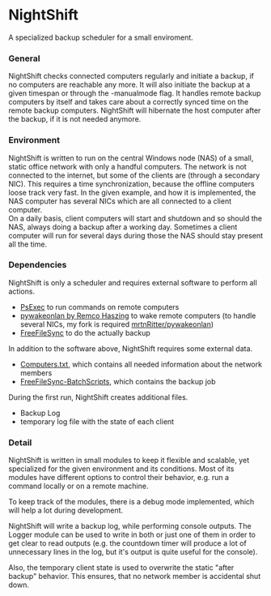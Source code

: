 # NightShift
A specialized backup scheduler for a small enviroment.

### General
NightShift checks connected computers regularly and initiate a backup, if no computers are reachable any more. It will also initiate the backup at a given timespan or through the -manualmode flag.
It handles remote backup computers by itself and takes care about a correctly synced time on the remote backup computers. NightShift will hibernate the host computer after the backup, if it is not needed anymore. 

### Environment
NightShift is written to run on the central Windows node (NAS) of a small, static office network with only a handful computers. The network is not connected to the internet, but some of the clients are (through a secondary NIC). This requires a time synchronization, because the offline computers loose track very fast. In the given example, and how it is implemented, the NAS computer has several NICs which are all connected to a client computer.  
On a daily basis, client computers will start and shutdown and so should the NAS, always doing a backup after a working day. Sometimes a client computer will run for several days during those the NAS should stay present all the time.

### Dependencies
NightShift is only a scheduler and requires external software to perform all actions. 
- [PsExec](https://docs.microsoft.com/en-us/sysinternals/downloads/psexec) to run commands on remote computers
- [pywakeonlan by Remco Haszing](https://github.com/remcohaszing/pywakeonlan) to wake remote computers (to handle several NICs, my fork is required  [mrtnRitter/pywakeonlan](https://github.com/mrtnRitter/pywakeonlan))
- [FreeFileSync](https://freefilesync.org/) to do the actually backup

In addition to the software above, NightShift requires some external data.
- [Computers.txt](/Computers.txt), which contains all needed information about the network members
- [FreeFileSync-BatchScripts](/BackupJobs), which contains the backup job

During the first run, NightShift creates additional files.
- Backup Log
- temporary log file with the state of each client

### Detail
NightShift is written in small modules to keep it flexible and scalable, yet specialized for the given environment and its conditions.
Most of its modules have different options to control their behavior, e.g. run a command locally or on a remote machine.

To keep track of the modules, there is a debug mode implemented, which will help a lot during development. 

NightShift will write a backup log, while performing console outputs. The Logger module can be used to write in both or just one of them in order to get clear to read outputs (e.g. the countdown timer will produce a lot of unnecessary lines in the log, but it's output is quite useful for the console). 

Also, the temporary client state is used to overwrite the static "after backup" behavior. This ensures, that no network member is accidental shut down. 









